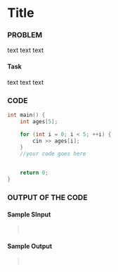 # Title

### PROBLEM

text text text

#### Task

text text text

### CODE

```cpp
int main() {
    int ages[5];

    for (int i = 0; i < 5; ++i) {
        cin >> ages[i];
    }
    //your code goes here


    return 0;
}
```

### OUTPUT OF THE CODE

#### Sample SInput

> <br>

#### Sample Output

> <br>
